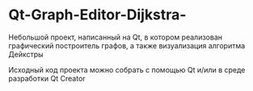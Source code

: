 # Qt-Graph-Editor-Dijkstra-
Небольшой проект, написанный на Qt, в котором реализован графический построитель графов, а также визуализация алгоритма Дейкстры
 
Исходный код проекта можно собрать с помощью Qt и/или в среде разработки Qt Creator
